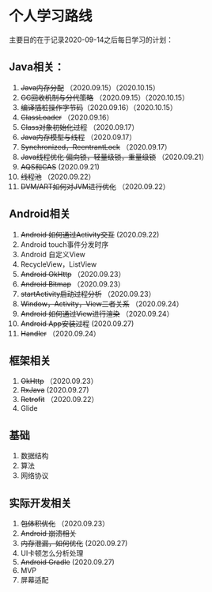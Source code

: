 # 个人学习路线

主要目的在于记录2020-09-14之后每日学习的计划：

## Java相关：

1. ~~Java内存分配~~ （2020.09.15）（2020.10.15）
2. ~~GC回收机制与分代策略~~ （2020.09.15）（2020.10.15）
3. ~~编译插桩操作字节码~~（2020.09.16）（2020.10.15）
4. ~~ClassLoader~~ （2020.09.16）
5. ~~Class对象初始化过程~~ （2020.09.17）
6. ~~Java内存模型与线程~~ （2020.09.17）
7. ~~Synchronized，ReentrantLock~~ （2020.09.17）
8. ~~Java线程优化 偏向锁，轻量级锁，重量级锁~~ （2020.09.21）
9. ~~AQS和CAS~~ (2020.09.21)
10. ~~线程池~~ （2020.09.22）
11. ~~DVM/ART如何对JVM进行优化~~ （2020.09.22）

## Android相关

1. ~~Android 如何通过Activity交互~~ (2020.09.22)
2. Android touch事件分发时序
3. Android 自定义View
4. RecycleView，ListView
5. ~~Android OkHttp~~ （2020.09.23）
6. ~~Android Bitmap~~ （2020.09.23）
7. ~~startActivity启动过程分析~~ （2020.09.23）
8. ~~Window，Activity，View三者关系~~ （2020.09.24）
9. ~~Android 如何通过View进行渲染~~ （2020.09.24）
10. ~~Android App安装过程~~ (2020.09.27)
11. ~~Handler~~ （2020.09.24）

## 框架相关

1. ~~OkHttp~~ （2020.09.23）
2. ~~RxJava~~ (2020.09.27)
3. ~~Retrofit~~ （2020.09.22）
4. Glide

## 基础

1. 数据结构
2. 算法
3. 网络协议

## 实际开发相关

1. ~~包体积优化~~ （2020.09.23）
2. ~~Android 崩溃相关~~
3. ~~内存泄漏，如何优化~~ (2020.09.27)
4. UI卡顿怎么分析处理
5. ~~Android Gradle~~ (2020.09.27)
6. MVP
7. 屏幕适配




